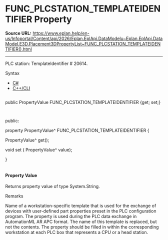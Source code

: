 # FUNC_PLCSTATION_TEMPLATEIDENTIFIER Property

**Source URL:** https://www.eplan.help/en-us/Infoportal/Content/api/2026/Eplan.EplApi.DataModelu~Eplan.EplApi.DataModel.E3D.Placement3DPropertyList~FUNC_PLCSTATION_TEMPLATEIDENTIFIER().html

---

PLC station: TemplateIdentifier # 20614.

Syntax

- [C#](#i-syntax-CS)
- [C++/CLI](#i-syntax-CPP2005)

```
```
public PropertyValue FUNC_PLCSTATION_TEMPLATEIDENTIFIER {get; set;}
```
```

```
```
public:

property PropertyValue^ FUNC_PLCSTATION_TEMPLATEIDENTIFIER {

   PropertyValue^ get();

   void set (    PropertyValue^ value);

}
```
```

#### Property Value

Returns property value of type System.String.

Remarks

Name of a workstation-specific template that is used for the exchange of devices with user-defined part properties preset in the PLC configuration program. The property is used during the PLC data exchange in AutomationML AR APC format. The name of this template is replaced, but not the contents. The property should be filled in within the corresponding workstation at each PLC box that represents a CPU or a head station.
